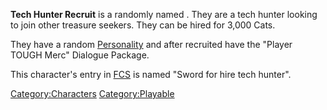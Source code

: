 **Tech Hunter Recruit** is a randomly named [](Generic_Recruits.md). They are a tech hunter looking to
join other treasure seekers. They can be hired for 3,000 Cats.

They have a random [Personality](Personality.md "wikilink") and after
recruited have the "Player TOUGH Merc" Dialogue Package.

This character's entry in [FCS](Forgotten_Construction_Set.md "wikilink")
is named "Sword for hire tech hunter".

[Category:Characters](Category:Characters "wikilink")
[Category:Playable](Category:Playable "wikilink")